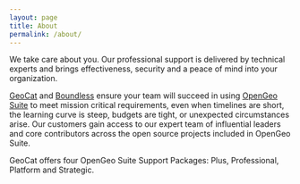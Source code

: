 ```yaml
---
layout: page
title: About
permalink: /about/
---
```

We take care about you. Our professional support is delivered by technical experts and brings effectiveness, security and a peace of mind into your organization.

[GeoCat](https://www.geocat.net/) and [Boundless](http://boundlessgeo.com/) ensure your team will succeed in using [OpenGeo Suite](http://boundlessgeo.com/solutions/opengeo-suite/) to meet mission critical requirements, even when timelines are short, the learning curve is steep, budgets are tight, or unexpected circumstances arise. Our customers gain access to our expert team of influential leaders and core contributors across the open source projects included in OpenGeo Suite.

GeoCat offers four OpenGeo Suite Support Packages:  Plus, Professional, Platform and Strategic.
